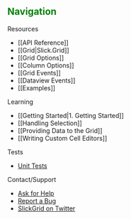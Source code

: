 ## <font color="green">Navigation</font>
Resources
* [[API Reference]]
 * [[Grid|Slick.Grid]]
* [[Grid Options]]
* [[Column Options]]
* [[Grid Events]]
* [[Dataview Events]]
* [[Examples]]

Learning
* [[Getting Started|1. Getting Started]]
* [[Handling Selection]]
* [[Providing Data to the Grid]]
* [[Writing Custom Cell Editors]]

Tests
* [Unit Tests](http://mleibman.github.com/SlickGrid/tests/index.html)

Contact/Support
* [Ask for Help](https://groups.google.com/forum/#!forum/slickgrid)
* [Report a Bug](https://github.com/mleibman/SlickGrid/issues)
* [SlickGrid on Twitter](http://twitter.com/slickgrid)